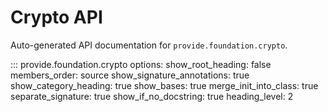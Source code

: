 # Crypto API

Auto-generated API documentation for `provide.foundation.crypto`.

::: provide.foundation.crypto
    options:
      show_root_heading: false
      members_order: source
      show_signature_annotations: true
      show_category_heading: true
      show_bases: true
      merge_init_into_class: true
      separate_signature: true
      show_if_no_docstring: true
      heading_level: 2
